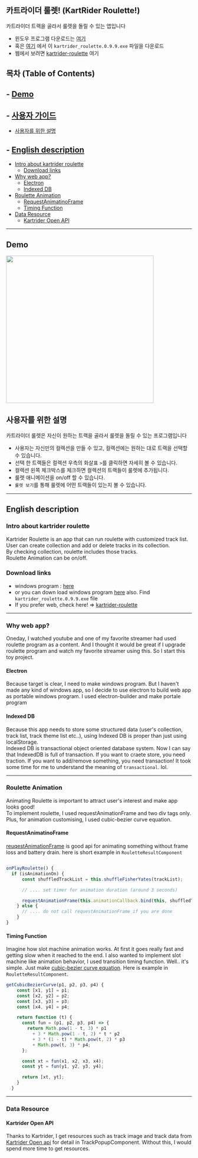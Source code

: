 
## 카트라이더 룰렛! (KartRider Roulette!)

카트라이더 트랙을 골라서 룰렛을 돌릴 수 있는 앱입니다  

- 윈도우 프로그램 다운로드는 [여기](https://www.dropbox.com/s/boeuf7rruiqblbl/%EC%B9%B4%ED%8A%B8%EB%9D%BC%EC%9D%B4%EB%8D%94_%EB%A3%B0%EB%A0%9B_0.9.9.exe?dl=0)
- 혹은 [여기](https://github.com/24seconds/kartrider-roulette/releases) 에서 이 `kartrider_roulette.0.9.9.exe` 파일을 다운로드
- 웹에서 보려면 [kartrider-roulette](https://24seconds.github.io/kartrider-roulette/) 여기

## 목차 (Table of Contents)

## - [Demo](#demo)

## - [사용자 가이드](#사용자-가이드)
- [사용자를 위한 설명](#사용자를-위한-설명)

## - [English description](#English-description)
  - [Intro about kartrider roulette](#intro-about-kartrider-roulette)
    - [Download links](#download-links)
  - [Why web app?](#why-web-app)
    - [Electron](#electron)
    - [Indexed DB](#indexed-db)
  - [Roulette Animation](#roulette-animation)
    - [RequestAnimatinoFrame](#requestanimatinoframe)
    - [Timing Function](#timing-function)
  - [Data Resource](#data-resource)
    - [Kartrider Open API](#kartrider-open-api)

-------

## Demo

<img src="https://imgur.com/hFIy3qZ.gif" width="400">

## 사용자를 위한 설명

카트라이더 룰렛은 자신이 원하는 트랙을 골라서 룰렛을 돌릴 수 있는 프로그램입니다

- 사용자는 자신만의 컬렉션을 만들 수 있고, 컬렉션에는 원하는 대로 트랙을 선택할 수 있습니다.
- 선택 한 트랙들은 컬렉션 우측의 화살표 `>`를 클릭하면 자세히 볼 수 있습니다.
- 컬렉션 왼쪽 체크박스를 체크하면 컬렉션의 트랙들이 룰렛에 추가됩니다.
- 룰렛 애니메이션을 on/off 할 수 있습니다.
- `룰렛 보기`를 통해 룰렛에 어떤 트랙들이 있는지 볼 수 있습니다.

------

## English description

### Intro about kartrider roulette

Kartrider Roulette is an app that can run roulette with customized track list.  
User can create collection and add or delete tracks in its collection.  
By checking collection, roulette includes those tracks.  
Roulette Animation can be on/off.

### Download links

- windows program : [here](https://www.dropbox.com/s/e81emr3tqhuvmvh/%EC%B9%B4%ED%8A%B8%EB%9D%BC%EC%9D%B4%EB%8D%94_%EB%A3%B0%EB%A0%9B_0.9.9.exe?dl=0)  
- or you can down load windows program [here](https://github.com/24seconds/kartrider-roulette/releases) also. Find `kartrider_roulette.0.9.9.exe` file  
- If you prefer web, check here! => [kartrider-roulette](https://24seconds.github.io/kartrider-roulette/)

-----

### Why web app?

Oneday, I watched youtube and one of my favorite streamer had used roulette program as a content. And I thought it would be great if I upgrade roulette program and watch my favorite streamer using this. So I start this toy project. 

#### Electron

Because target is clear, I need to make windows program. But I haven't made any kind of windows app, so I decide to use electron to build web app as portable windows program. I used electron-builder and make portale program

#### Indexed DB

Because this app needs to store some structured data (user's collection, track list, track theme list etc..), using Indexed DB is proper than just using localStorage.  
Indexed DB is transactional object oriented database system. Now I can say that IndexedDB is full of transaction. If you want to craete store, you need traction. If you want to add/remove something, you need transaction! It took some time for me to understand the meaning of `transactional`. lol.

-----

### Roulette Animation

Animating Roulette is important to attract user's interest and make app looks good!  
To implement roulette, I used requestAnimationFrame and two div tags only. Plus, for animation customising, I used cubic-bezier curve equation.  

#### RequestAnimatinoFrame

[reuqestAnimationFrame](https://developer.mozilla.org/en-US/docs/Web/API/window/requestAnimationFrame) is good api for animating something without frame loss and battery drain. here is short example in `RouletteResultComponent`

```js

onPlayRoulette() {
  if (isAnimationOn) {
      const shuffledTrackList = this.shuffleFisherYates(trackList);

      // .... set timer for animation duration (around 3 seconds)

      requestAnimationFrame(this.animationCallback.bind(this, shuffledTrackList));
    } else {
      // .... do not call requestAnimationFrame if you are done
    }
}
```

#### Timing Function

Imagine how slot machine animation works. At first it goes really fast and getting slow when it reached to the end. I also wanted to implement slot machine like animation behavior, I used transition timing function. Well.. it's simple. Just make [cubic-bezier curve equation](https://developer.mozilla.org/en-US/docs/Web/CSS/easing-function). Here is example in `RouletteResultComponent`.

```js
getCubicBezierCurve(p1, p2, p3, p4) {
    const [x1, y1] = p1;
    const [x2, y2] = p2;
    const [x3, y3] = p3;
    const [x4, y4] = p4;

    return function (t) {
      const fun = (p1, p2, p3, p4) => {
        return Math.pow(1 - t, 3) * p1
          + 3 * Math.pow(1 - t, 2) * t * p2
          + 3 * (1 - t) * Math.pow(t, 2) * p3
          + Math.pow(t, 3) * p4;
      };

      const xt = fun(x1, x2, x3, x4);
      const yt = fun(y1, y2, y3, y4);

      return [xt, yt];
    }
  }
```

------

### Data Resource

#### Kartrider Open API

Thanks to Kartrider, I get resources such as track image and track data from [Kartrider Open api](https://developers.nexon.com/kart) for detail in TrackPopupComponent. Without this, I would spend more time to get resources.
